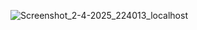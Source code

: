 ![Screenshot_2-4-2025_224013_localhost](https://github.com/user-attachments/assets/403c9f7f-3cce-4e25-aeb1-e10ac703bc45)
